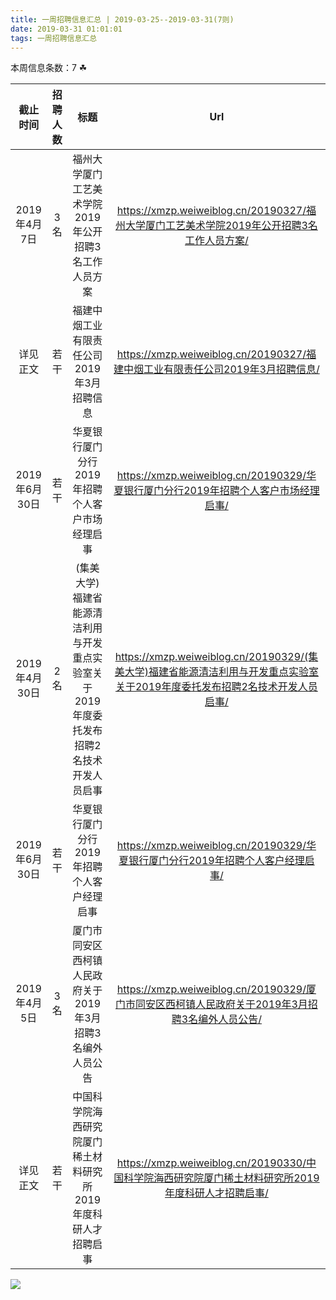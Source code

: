 ```yaml
---
title: 一周招聘信息汇总 | 2019-03-25--2019-03-31(7则)
date: 2019-03-31 01:01:01
tags: 一周招聘信息汇总
---
```

本周信息条数：7   ☘ 
<!-- more -->

| 截止时间 | 招聘人数 | 标题 | Url |
| :-: | :-: | :-: | :-: |
| 2019年4月7日 | 3名 | 福州大学厦门工艺美术学院2019年公开招聘3名工作人员方案|https://xmzp.weiweiblog.cn/20190327/福州大学厦门工艺美术学院2019年公开招聘3名工作人员方案/ |
| 详见正文 | 若干 | 福建中烟工业有限责任公司2019年3月招聘信息|https://xmzp.weiweiblog.cn/20190327/福建中烟工业有限责任公司2019年3月招聘信息/ |
| 2019年6月30日 | 若干 | 华夏银行厦门分行2019年招聘个人客户市场经理启事|https://xmzp.weiweiblog.cn/20190329/华夏银行厦门分行2019年招聘个人客户市场经理启事/ |
| 2019年4月30日 | 2名 | (集美大学)福建省能源清洁利用与开发重点实验室关于2019年度委托发布招聘2名技术开发人员启事|https://xmzp.weiweiblog.cn/20190329/(集美大学)福建省能源清洁利用与开发重点实验室关于2019年度委托发布招聘2名技术开发人员启事/ |
| 2019年6月30日 | 若干 | 华夏银行厦门分行2019年招聘个人客户经理启事|https://xmzp.weiweiblog.cn/20190329/华夏银行厦门分行2019年招聘个人客户经理启事/ |
| 2019年4月5日 | 3名 | 厦门市同安区西柯镇人民政府关于2019年3月招聘3名编外人员公告|https://xmzp.weiweiblog.cn/20190329/厦门市同安区西柯镇人民政府关于2019年3月招聘3名编外人员公告/ |
| 详见正文 | 若干 | 中国科学院海西研究院厦门稀土材料研究所2019年度科研人才招聘启事|https://xmzp.weiweiblog.cn/20190330/中国科学院海西研究院厦门稀土材料研究所2019年度科研人才招聘启事/ |
![](https://cdn.weiweiblog.cn/20181015134814.png)